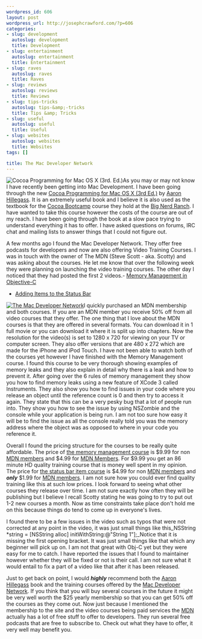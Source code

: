 ```yaml
--- 
wordpress_id: 606
layout: post
wordpress_url: http://josephcrawford.com/?p=606
categories: 
- slug: development
  autoslug: development
  title: Development
- slug: entertainment
  autoslug: entertainment
  title: Entertainment
- slug: raves
  autoslug: raves
  title: Raves
- slug: reviews
  autoslug: reviews
  title: Reviews
- slug: tips-tricks
  autoslug: tips-&amp;-tricks
  title: Tips &amp; Tricks
- slug: useful
  autoslug: useful
  title: Useful
- slug: websites
  autoslug: websites
  title: Websites
tags: []

title: The Mac Developer Network
---
```


![](http://josephcrawford.com/wp-content/uploads/2008/07/cocoa_programming_for_mac_osx_cover.jpg "Cocoa Programming for Mac OS X (3rd. Ed.)")As you may or may not know I have recently been getting into Mac Development.  I have been going through the new [Cocoa Programming for Mac OS X (3rd Ed.)](http://www.amazon.com/Cocoa-Programming-Mac-OS-3rd/dp/0321503619/ref=pd_bbs_1?ie=UTF8&s=books&qid=1215807339&sr=8-1) by [Aaron Hillegass](http://www.bignerdranch.com/instructors/hillegass.shtml).  It is an extremely useful book and I believe it is also used as the textbook for the [Cocoa Bootcamp](http://bignerdranch.com/classes/cocoa.shtml) course they hold at the [Big Nerd Ranch](http://www.bignerdranch.com/).  I have wanted to take this course however the costs of the course are out of my reach.  I have been going through the book at a slow pace trying to understand everything it has to offer.  I have asked questions on forums, IRC chat and mailing lists to answer things that I could not figure out.
<!--more-->
A few months ago I found the Mac Developer Network.  They offer free podcasts for developers and now are also offering Video Training Courses.  I was in touch with the owner of The MDN (Steve Scott  - aka. Scotty) and was asking about the courses.  He let me know that over the following week they were planning on launching the video training courses.  The other day I noticed that they had posted the first 2 videos.- [Memory Management in Objective-C](http://mac-developer-network.com/videocourses/memorymanagement/index.html)
- [Adding Items to the Status Bar](http://mac-developer-network.com/videocourses/statusbaritems/index.html)


[![](http://josephcrawford.com/wp-content/uploads/2008/07/mdn_logo.png "The Mac Developer Network")](http://mac-developer-network.com/)I quickly purchased an MDN membership and both courses.  If you are an MDN member you receive 50% off from all video courses that they offer.  The one thing that I love about the MDN courses is that they are offered in several formats.  You can download it in 1 full movie or you can download it where it is split up into chapters.  Now the resolution for the video(s) is set to 1280 x 720 for viewing on your TV or computer screen.  They also offer versions that are 480 x 272 which are made for the iPhone and iPod Touch. I have not been able to watch both of the courses yet however I have finished with the Memory Management course.  I found this course to be very thorough showing examples of memory leaks and they also explain in detail why there is a leak and how to prevent it.  After going over the 6 rules of memory management they show you how to find memory leaks using a new feature of XCode 3 called Instruments.  They also show you how to find issues in your code where you release an object until the reference count is 0 and then try to access it again.  They state that this can be a very pesky bug that a lot of people run into.  They show you how to see the issue by using NSZombie and the console while your application is being run.  I am not too sure how easy it will be to find the issue as all the console really told you was the memory address where the object was as opposed to where in your code you reference it.

Overall I found the pricing structure for the courses to be really quite affordable.  The price of [the memory management course](http://mac-developer-network.com/videocourses/memorymanagement/index.html) is $9.99 for non [MDN members](http://mac-developer-network.com/whyjoin/) and $4.99 for [MDN Members](http://mac-developer-network.com/whyjoin/).  For $9.99 you get an 86 minute HD quality training course that is money well spent in my opinion.  The price for [the status bar item course](http://mac-developer-network.com/videocourses/statusbaritems/index.html) is $4.99 for non [MDN members](http://mac-developer-network.com/whyjoin/) and ***only*** $1.99 for [MDN members](http://mac-developer-network.com/whyjoin/).  I am not sure how you could ever find quality training like this at such low prices.  I look forward to seeing what other courses they release over time.  I am not sure exactly how often they will be publishing but I believe I recall Scotty stating he was going to try to put out 1-2 new courses a month.  Now as time constraints take place don't hold me on this because things do tend to come up in everyone's lives.

I found there to be a few issues in the video such as typos that were not corrected at any point in the video, it was just small things like this_NSString *string = [NSString alloc] initWithString:@"String 1"];_Notice that it is missing the first opening bracket.  It was just small things like that which any beginner will pick up on.  I am not that great with Obj-C yet but they were easy for me to catch.  I have reported the issues that I found to maintainer however whether they will be fixed or not is their call.  I am not sure what it would entail to fix a part of a video like that after it has been released.

Just to get back on point, I would ***highly*** recommend both the [Aaron Hillegass](http://www.bignerdranch.com/instructors/hillegass.shtml) book and the training courses offered by the [Mac Developer Network](http://mac-developer-network.com/).  If you think that you will buy several courses in the future it might be very well worth the $25 yearly membership so that you can get 50% off the courses as they come out.  Now just because I mentioned the membership to the site and the video courses being paid services the [MDN](http://mac-developer-network.com/) actually has a lot of free stuff to offer to developers.  They run several free podcasts that are free to subscribe to.  Check out what they have to offer, it very well may benefit you.
